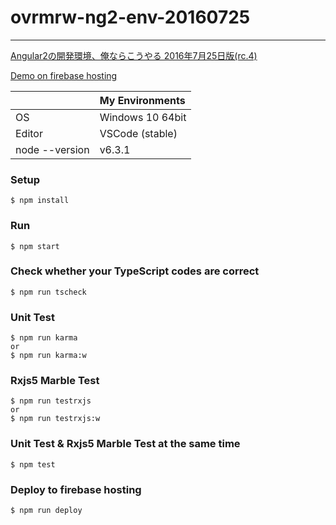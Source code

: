# ovrmrw-ng2-env-20160725

---

[Angular2の開発環境、俺ならこうやる 2016年7月25日版(rc.4)](http://qiita.com/ovrmrw/items/56364a4b673c03e20bba)

[Demo on firebase hosting](https://my-ng2-env-20160725.firebaseapp.com)

||My Environments|
|:--|:--|
|OS|Windows 10 64bit|
|Editor|VSCode (stable)|
|node --version|v6.3.1|

### Setup
```
$ npm install
```

### Run
```
$ npm start
```

### Check whether your TypeScript codes are correct
```
$ npm run tscheck
```

### Unit Test
```
$ npm run karma
or
$ npm run karma:w
```

### Rxjs5 Marble Test
```
$ npm run testrxjs
or
$ npm run testrxjs:w
```

### Unit Test & Rxjs5 Marble Test at the same time
```
$ npm test
```

### Deploy to firebase hosting
```
$ npm run deploy
```
